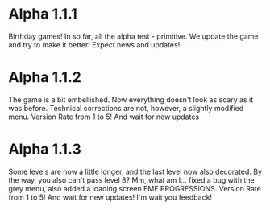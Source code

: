 # Alpha 1.1.1
  Birthday games! In so far, all the alpha test - primitive. We update the game and try to make it better! Expect news and updates!
# Alpha 1.1.2
  The game is a bit embellished. Now everything doesn't look as scary as it was before. Technical corrections are not, however, a slightly modified menu. Version Rate from
  1 to 5! And wait for new updates
# Alpha 1.1.3
  Some levels are now a little longer, and the last level now also decorated. By the way, you also can't pass level 8? Mm, what am I... fixed a bug with the grey menu, 
  also added a loading screen FME PROGRESSIONS. Version Rate from 1 to 5! And wait for new updates! I'm wait you feedback!
